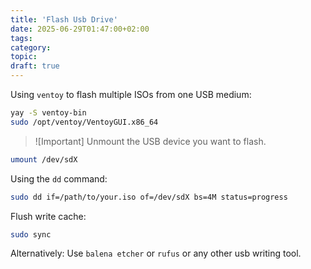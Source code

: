 ```yaml
---
title: 'Flash Usb Drive'
date: 2025-06-29T01:47:00+02:00
tags:
category:
topic:
draft: true
---
```


<!--more-->


Using `ventoy` to flash multiple ISOs from one USB medium:

```bash
yay -S ventoy-bin
sudo /opt/ventoy/VentoyGUI.x86_64
```


>![Important]
>Unmount the USB device you want to flash.


```bash
umount /dev/sdX
```

Using the `dd` command:

```bash
sudo dd if=/path/to/your.iso of=/dev/sdX bs=4M status=progress
```


Flush write cache:

```bash
sudo sync
```




Alternatively: Use `balena etcher` or `rufus` or any other usb writing tool.
